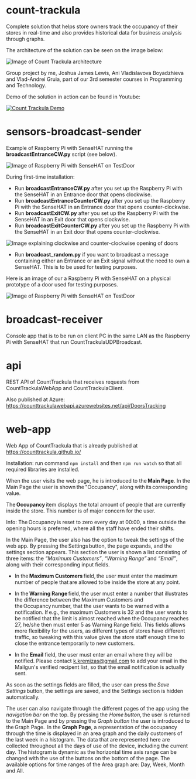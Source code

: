 # count-trackula
Complete solution that helps store owners track the occupancy of their stores in real-time and also provides historical data for business analysis through graphs.

The architecture of the solution can be seen on the image below:

![Image of Count Trackula architecture](https://github.com/kkremizas/count-trackula/blob/main/CountTrackulaArchitecture.png)

Group project by me, Joshua James Lewis, Ani Vladislavova Boyadzhieva and Vlad-Andrei Gruia, part of our 3rd semester courses in Programming and Technology.

Demo of the solution in action can be found in Youtube:

[![Count Trackula Demo](http://img.youtube.com/vi/caeE7QmE4fs/0.jpg)](http://www.youtube.com/watch?v=caeE7QmE4fs "Count Trackula Demo")

# sensors-broadcast-sender

Example of Raspberry Pi with SenseHAT running the **broadcastEntranceCW.py** script (see below).

![Image of Raspberry Pi with SenseHAT on TestDoor](https://github.com/kkremizas/CountTrackulaUDPBroadcast/blob/master/CountTrackulaWorking.gif)


During first-time installation:
- Run **broadcastEntranceCW.py** after you set up the Raspberry Pi with the SenseHAT in an Entrance door that opens clockwise.
- Run **broadcastEntranceCounterCW.py** after you set up the Raspberry Pi with the SenseHAT in an Entrance door that opens counter-clockwise.
- Run **broadcastExitCW.py** after you set up the Raspberry Pi with the SenseHAT in an Exit door that opens clockwise.
- Run **broadcastExitCounterCW.py** after you set up the Raspberry Pi with the SenseHAT in an Exit door that opens counter-clockwise.

![Image explaining clockwise and counter-clockwise opening of doors](https://www.doorfurnituredirect.co.uk/media/wysiwyg//Handing-FAQ/handingdiagram.jpg)

- Run **broadcast_random.py** if you want to broadcast a message containing either an Entrance or an Exit signal without the need to own a SenseHAT. This is to be used for testing purposes.

Here is an image of our a Raspberry Pi with SenseHAT on a physical prototype of a door used for testing purposes.

![Image of Raspberry Pi with SenseHAT on TestDoor](https://github.com/kkremizas/CountTrackulaUDPBroadcast/blob/master/pidoor.jpg)

# broadcast-receiver
Console app that is to be run on client PC in the same LAN as the Raspberry Pi with SenseHAT that run CountTrackulaUDPBroadcast.

# api
REST API of CountTrackula that receives requests from CountTrackulaWebApp and CountTrackulaClient. 

Also published at Azure: https://counttrackulawebapi.azurewebsites.net/api/DoorsTracking

# web-app

Web App of CountTrackula that is already published at https://counttrackula.github.io/

Installation: run command ```npm install``` and then ```npm run watch``` so that all required libraries are installed.

When the user visits the web page, he is introduced to the **Main Page**. In the Main Page the user is shown the "Occupancy", along with its corresponding value.   

The **Occupancy** item displays the total amount of people that are currently inside the store. This number is of major concern for the user.  

Info: The Occupancy is reset to zero every day at 00:00, a time outside the opening hours is preferred, where all the staff have ended their shifts.  

In the Main Page, the user also has the option to tweak the settings of the web app. By pressing the Settings button, the page expands, and the settings section appears. This section the user is shown a list consisting of three items: the *“Maximum Customers”*, *“Warning Range”* and *“Email”*, along with their corresponding input fields.  

- In the **Maximum Customers** field, the user must enter the maximum number of people that are allowed to be inside the store at any point.  

- In the **Warning Range** field, the user must enter a number that illustrates the difference between the Maximum Customers and the Occupancy number, that the user wants to be warned with a notification. If e.g., the maximum Customers is 32 and the user wants to be notified that the limit is almost reached when the Occupancy reaches 27, he/she then must enter 5 as Warning Range field. This fields allows more flexibility for the users, as different types of stores have different traffic, so tweaking with this value gives the store staff enough time to close the entrance temporarily to new customers.  

- In the **Email** field, the user must enter an email where they will be notified. Please contact k.kremizas@gmail.com to add your email in the Mailgun's verified recipent list, so that the email notification is actually sent.

As soon as the settings fields are filled, the user can press the *Save Settings* button, the settings are saved, and the Settings section is hidden automatically.  

The user can also navigate through the different pages of the app using the *navigation bar* on the top. By pressing the *Home button*, the user is returned to the Main Page and by pressing the *Graph button* the user is introduced to the Graph Page. 
In the **Graph Page**, a representation of the occupancy through the time is displayed in an area graph and  the daily customers of the last week in a histogram. The data that are represented here are collected throughout all the days of use of the device, including the current day. The histogram is dynamic as the horizontal time axis range can be changed with the use of the buttons on the bottom of the page. The available options for time ranges of the Area graph are: Day, Week, Month and All.  
